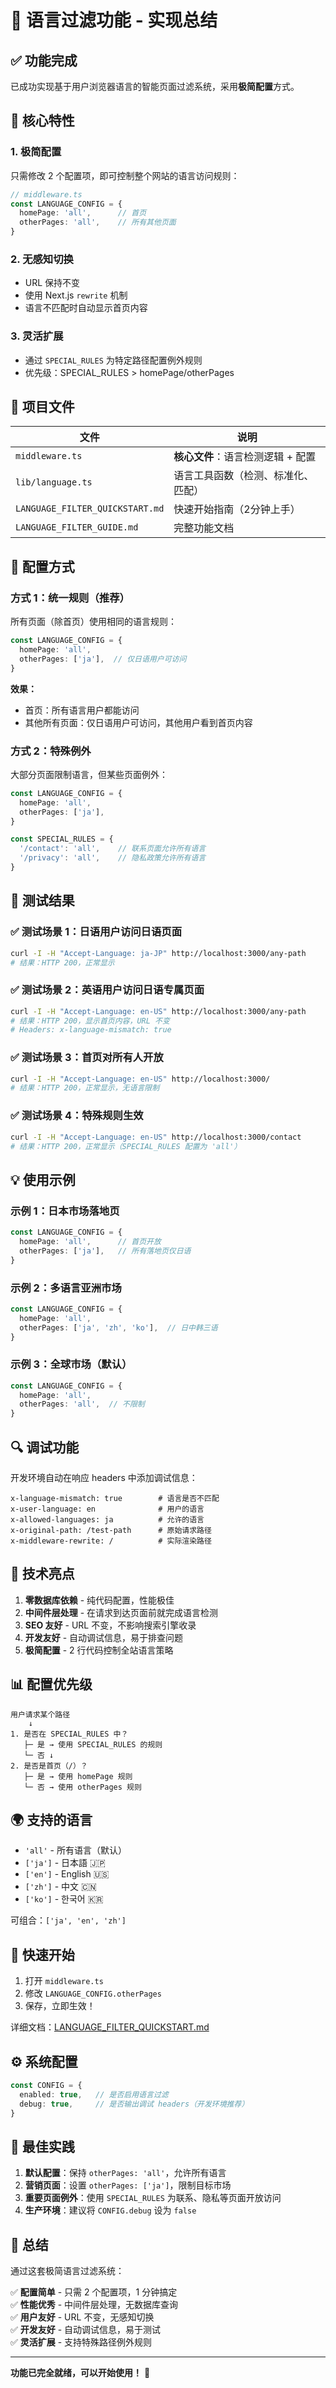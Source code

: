 # 🎉 语言过滤功能 - 实现总结

## ✅ 功能完成

已成功实现基于用户浏览器语言的智能页面过滤系统，采用**极简配置**方式。

## 🚀 核心特性

### 1. 极简配置
只需修改 2 个配置项，即可控制整个网站的语言访问规则：

```typescript
// middleware.ts
const LANGUAGE_CONFIG = {
  homePage: 'all',      // 首页
  otherPages: 'all',    // 所有其他页面
}
```

### 2. 无感知切换
- URL 保持不变
- 使用 Next.js `rewrite` 机制
- 语言不匹配时自动显示首页内容

### 3. 灵活扩展
- 通过 `SPECIAL_RULES` 为特定路径配置例外规则
- 优先级：SPECIAL_RULES > homePage/otherPages

## 📁 项目文件

| 文件 | 说明 |
|------|------|
| `middleware.ts` | **核心文件**：语言检测逻辑 + 配置 |
| `lib/language.ts` | 语言工具函数（检测、标准化、匹配） |
| `LANGUAGE_FILTER_QUICKSTART.md` | 快速开始指南（2分钟上手） |
| `LANGUAGE_FILTER_GUIDE.md` | 完整功能文档 |

## 🎯 配置方式

### 方式 1：统一规则（推荐）

所有页面（除首页）使用相同的语言规则：

```typescript
const LANGUAGE_CONFIG = {
  homePage: 'all',
  otherPages: ['ja'],  // 仅日语用户可访问
}
```

**效果：**
- 首页：所有语言用户都能访问
- 其他所有页面：仅日语用户可访问，其他用户看到首页内容

### 方式 2：特殊例外

大部分页面限制语言，但某些页面例外：

```typescript
const LANGUAGE_CONFIG = {
  homePage: 'all',
  otherPages: ['ja'],
}

const SPECIAL_RULES = {
  '/contact': 'all',    // 联系页面允许所有语言
  '/privacy': 'all',    // 隐私政策允许所有语言
}
```

## 🧪 测试结果

### ✅ 测试场景 1：日语用户访问日语页面
```bash
curl -I -H "Accept-Language: ja-JP" http://localhost:3000/any-path
# 结果：HTTP 200，正常显示
```

### ✅ 测试场景 2：英语用户访问日语专属页面
```bash
curl -I -H "Accept-Language: en-US" http://localhost:3000/any-path
# 结果：HTTP 200，显示首页内容，URL 不变
# Headers: x-language-mismatch: true
```

### ✅ 测试场景 3：首页对所有人开放
```bash
curl -I -H "Accept-Language: en-US" http://localhost:3000/
# 结果：HTTP 200，正常显示，无语言限制
```

### ✅ 测试场景 4：特殊规则生效
```bash
curl -I -H "Accept-Language: en-US" http://localhost:3000/contact
# 结果：HTTP 200，正常显示（SPECIAL_RULES 配置为 'all'）
```

## 💡 使用示例

### 示例 1：日本市场落地页

```typescript
const LANGUAGE_CONFIG = {
  homePage: 'all',      // 首页开放
  otherPages: ['ja'],   // 所有落地页仅日语
}
```

### 示例 2：多语言亚洲市场

```typescript
const LANGUAGE_CONFIG = {
  homePage: 'all',
  otherPages: ['ja', 'zh', 'ko'],  // 日中韩三语
}
```

### 示例 3：全球市场（默认）

```typescript
const LANGUAGE_CONFIG = {
  homePage: 'all',
  otherPages: 'all',  // 不限制
}
```

## 🔍 调试功能

开发环境自动在响应 headers 中添加调试信息：

```
x-language-mismatch: true        # 语言是否不匹配
x-user-language: en              # 用户的语言
x-allowed-languages: ja          # 允许的语言
x-original-path: /test-path      # 原始请求路径
x-middleware-rewrite: /          # 实际渲染路径
```

## 🎨 技术亮点

1. **零数据库依赖** - 纯代码配置，性能极佳
2. **中间件层处理** - 在请求到达页面前就完成语言检测
3. **SEO 友好** - URL 不变，不影响搜索引擎收录
4. **开发友好** - 自动调试信息，易于排查问题
5. **极简配置** - 2 行代码控制全站语言策略

## 📊 配置优先级

```
用户请求某个路径
    ↓
1. 是否在 SPECIAL_RULES 中？
   ├─ 是 → 使用 SPECIAL_RULES 的规则
   └─ 否 ↓
2. 是否是首页（/）？
   ├─ 是 → 使用 homePage 规则
   └─ 否 → 使用 otherPages 规则
```

## 🌍 支持的语言

- `'all'` - 所有语言（默认）
- `['ja']` - 日本語 🇯🇵
- `['en']` - English 🇺🇸
- `['zh']` - 中文 🇨🇳
- `['ko']` - 한국어 🇰🇷

可组合：`['ja', 'en', 'zh']`

## 📝 快速开始

1. 打开 `middleware.ts`
2. 修改 `LANGUAGE_CONFIG.otherPages`
3. 保存，立即生效！

详细文档：[LANGUAGE_FILTER_QUICKSTART.md](./LANGUAGE_FILTER_QUICKSTART.md)

## ⚙️ 系统配置

```typescript
const CONFIG = {
  enabled: true,   // 是否启用语言过滤
  debug: true,     // 是否输出调试 headers（开发环境推荐）
}
```

## 🎯 最佳实践

1. **默认配置**：保持 `otherPages: 'all'`，允许所有语言
2. **营销页面**：设置 `otherPages: ['ja']`，限制目标市场
3. **重要页面例外**：使用 `SPECIAL_RULES` 为联系、隐私等页面开放访问
4. **生产环境**：建议将 `CONFIG.debug` 设为 `false`

## 🎊 总结

通过这套极简语言过滤系统：

✅ **配置简单** - 只需 2 个配置项，1 分钟搞定  
✅ **性能优秀** - 中间件层处理，无数据库查询  
✅ **用户友好** - URL 不变，无感知切换  
✅ **开发友好** - 自动调试信息，易于测试  
✅ **灵活扩展** - 支持特殊路径例外规则  

---

**功能已完全就绪，可以开始使用！** 🚀

